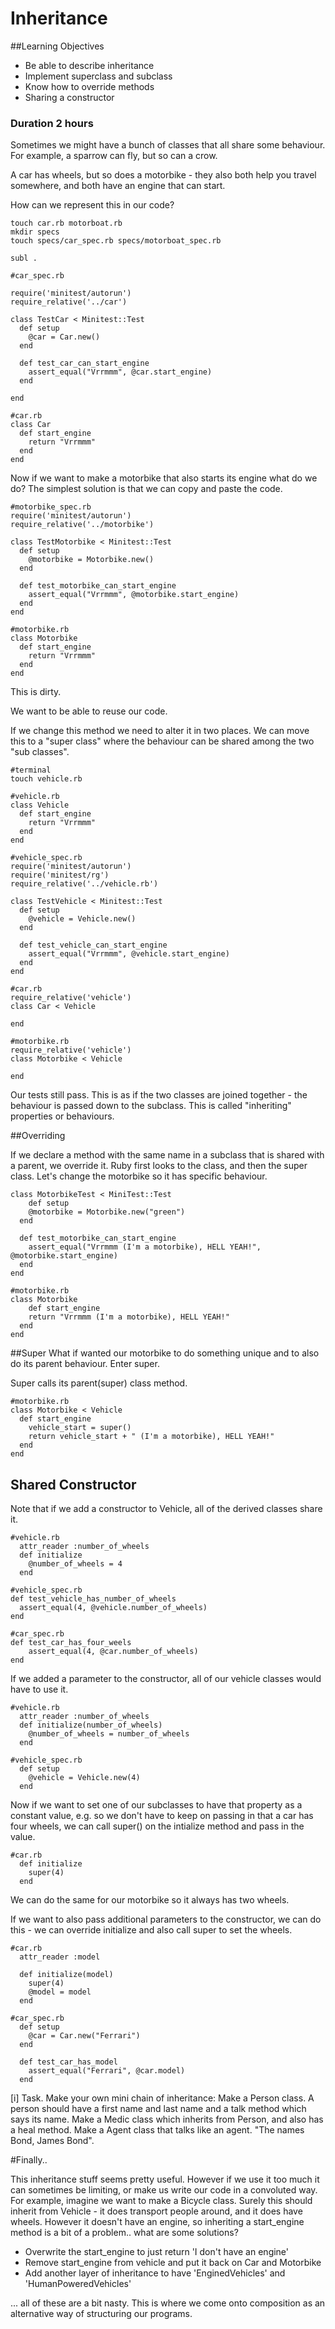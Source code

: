 # Inheritance

##Learning Objectives

- Be able to describe inheritance
- Implement superclass and subclass
- Know how to override methods
- Sharing a constructor

### Duration 2 hours

Sometimes we might have a bunch of classes that all share some behaviour. For example, a sparrow can fly, but so can a crow.

A car has wheels, but so does a motorbike - they also both help you travel somewhere, and both have an engine that can start.

How can we represent this in our code?

```
touch car.rb motorboat.rb
mkdir specs
touch specs/car_spec.rb specs/motorboat_spec.rb

subl .

#car_spec.rb

require('minitest/autorun')
require_relative('../car')

class TestCar < Minitest::Test
  def setup
    @car = Car.new()
  end

  def test_car_can_start_engine
    assert_equal("Vrrmmm", @car.start_engine)
  end

end

#car.rb
class Car
  def start_engine
    return "Vrrmmm"
  end
end

```

Now if we want to make a motorbike that also starts its engine what do we do? The simplest solution is that we can copy and paste the code.

```
#motorbike_spec.rb
require('minitest/autorun')
require_relative('../motorbike')

class TestMotorbike < Minitest::Test
  def setup
    @motorbike = Motorbike.new()
  end

  def test_motorbike_can_start_engine
    assert_equal("Vrrmmm", @motorbike.start_engine)
  end
end

#motorbike.rb
class Motorbike
  def start_engine
    return "Vrrmmm"
  end
end

```
This is dirty.

We want to be able to reuse our code.

If we change this method we need to alter it in two places. We can move this to a "super class" where the behaviour can be shared among the two "sub classes".

```
#terminal
touch vehicle.rb

#vehicle.rb
class Vehicle
  def start_engine
    return "Vrrmmm"
  end
end

#vehicle_spec.rb
require('minitest/autorun')
require('minitest/rg')
require_relative('../vehicle.rb')

class TestVehicle < Minitest::Test
  def setup
    @vehicle = Vehicle.new()
  end

  def test_vehicle_can_start_engine
    assert_equal("Vrrmmm", @vehicle.start_engine)
  end
end

#car.rb
require_relative('vehicle')
class Car < Vehicle

end

#motorbike.rb
require_relative('vehicle')
class Motorbike < Vehicle

end

```
Our tests still pass. This is as if the two classes are joined together - the behaviour is passed down to the subclass. This is called "inheriting" properties or behaviours.

##Overriding

If we declare a method with the same name in a subclass that is shared with a parent, we override it.  Ruby first looks to the class, and then the super class.  Let's change the motorbike so it has specific behaviour.

```
class MotorbikeTest < MiniTest::Test
	def setup
    @motorbike = Motorbike.new("green")
  end

  def test_motorbike_can_start_engine
    assert_equal("Vrrmmm (I'm a motorbike), HELL YEAH!", @motorbike.start_engine)
  end
end
```

```
#motorbike.rb
class Motorbike
	def start_engine
    return "Vrrmmm (I'm a motorbike), HELL YEAH!"
  end
end
```

##Super
What if wanted our motorbike to do something unique and to also do its parent behaviour.  Enter super.

Super calls its parent(super) class method.

```
#motorbike.rb
class Motorbike < Vehicle
  def start_engine
    vehicle_start = super()
    return vehicle_start + " (I'm a motorbike), HELL YEAH!"
  end
end
```


## Shared Constructor

Note that if we add a constructor to Vehicle, all of the derived classes share it.

```
#vehicle.rb
  attr_reader :number_of_wheels
  def initialize
    @number_of_wheels = 4
  end

#vehicle_spec.rb
def test_vehicle_has_number_of_wheels
  assert_equal(4, @vehicle.number_of_wheels)
end

#car_spec.rb
def test_car_has_four_weels
	assert_equal(4, @car.number_of_wheels)
end

```
If we added a parameter to the constructor, all of our vehicle classes would have to use it.

```
#vehicle.rb
  attr_reader :number_of_wheels
  def initialize(number_of_wheels)
    @number_of_wheels = number_of_wheels
  end

#vehicle_spec.rb
  def setup
    @vehicle = Vehicle.new(4)
  end
```

Now if we want to set one of our subclasses to have that property as a constant value, e.g. so we don't have to keep on passing in that a car has four wheels, we can call super() on the intialize method and pass in the value.

```
#car.rb
  def initialize
    super(4)
  end
```

We can do the same for our motorbike so it always has two wheels.

If we want to also pass additional parameters to the constructor, we can do this - we can override initialize and also call super to set the wheels.

```
#car.rb
  attr_reader :model

  def initialize(model)
    super(4)
    @model = model
  end

#car_spec.rb
  def setup
    @car = Car.new("Ferrari")
  end

  def test_car_has_model
    assert_equal("Ferrari", @car.model)
  end
```


[i] Task.  Make your own mini chain of inheritance: Make a Person class.  A person should have a first name and last name and a talk method which says its name.  Make a Medic class which inherits from Person, and also has a heal method.  Make a Agent class that talks like an agent.  "The names Bond, James Bond".

#Finally..

This inheritance stuff seems pretty useful. However if we use it too much it can sometimes be limiting, or make us write our code in a convoluted way. For example, imagine we want to make a Bicycle class. Surely this should inherit from Vehicle - it does transport people around, and it does have wheels. However it doesn't have an engine, so inheriting a start_engine method is a bit of a problem.. what are some solutions?

- Overwrite the start_engine to just return 'I don't have an engine'
- Remove start_engine from vehicle and put it back on Car and Motorbike
- Add another layer of inheritance to have 'EnginedVehicles' and 'HumanPoweredVehicles'

... all of these are a bit nasty. This is where we come onto composition as an alternative way of structuring our programs.

